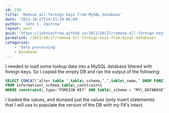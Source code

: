 ```yaml
---
id: 238
title: 'Remove all foreign keys from MySQL database'
date: '2011-10-27T14:23:29-05:00'
author: 'John C. Zastrow'
layout: post
guid: 'https://johnzastrow.github.io/2011/10/27/remove-all-foreign-keys-from-mysql-database/'
permalink: /2011/10/27/remove-all-foreign-keys-from-mysql-database/
categories:
    - 'Data processing'
    - Database
---
```


I needed to load some lookup data into a MySQL database littered with foreign keys. So I copied the empty DB and ran the output of the following:  
```sql  
SELECT CONCAT(‘alter table ‘,table\_schema,’.’,table\_name,’ DROP FOREIGN KEY ‘,constraint\_name,’;’)  
FROM information\_schema.table\_constraints  
WHERE constraint\_type=’FOREIGN KEY’ AND table\_schema = ‘MY\_DATABASE\_NAME\_HERE’; \
```

I loaded the values, and dumped just the values (only insert statements) that I will use to populate the version of the DB with my FK’s intact.

